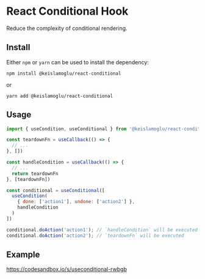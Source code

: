 # React Conditional Hook

Reduce the complexity of conditional rendering.

## Install
Either `npm` or `yarn` can be used to install the dependency: 
```
npm install @keislamoglu/react-conditional
```

or

```
yarn add @keislamoglu/react-conditional
```

## Usage

```jsx
import { useCondition, useConditional } from '@keislamoglu/react-conditional'

const teardownFn = useCallback(() => {
  // ...
}, [])

const handleCondition = useCallback(() => {
  // ...
  return teardownFn
}, [teardownFn])

const conditional = useConditional([
  useCondition(
    { done: ['action1'], undone: ['action2'] },
    handleCondition
  )
])

conditional.doAction('action1'); // `handleCondition` will be executed
conditional.doAction('action2'); // `teardownFn` will be executed
```

## Example

https://codesandbox.io/s/useconditional-rwbgb

